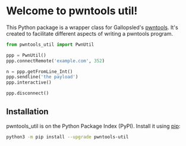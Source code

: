 # Welcome to pwntools util!

This Python package is a wrapper class for Gallopsled's [pwntools](https://www.pwntools.com). It's created to facilitate different aspects of writing a pwntools program.

```py
from pwntools_util import PwnUtil

ppp = PwnUtil()
ppp.connectRemote('example.com', 352)

n = ppp.getFromLine_Int()
ppp.sendline('the payload')
ppp.interactive()

ppp.disconnect()
```

## Installation

pwntools_util is on the Python Package Index (PyPI). Install it using [pip](https://pip.pypa.io/en/stable/):

```sh
python3 -m pip install --upgrade pwntools-util
```

